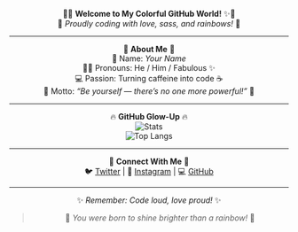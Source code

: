 <div align="center">

🌈✨ **Welcome to My Colorful GitHub World!** ✨🌈  
💖 *Proudly coding with love, sass, and rainbows!* 💖  

---

🎨 **About Me** 🎨  
💅 Name: *Your Name*  
🏳️‍🌈 Pronouns: He / Him / Fabulous ✨  
💻 Passion: Turning caffeine into code ☕  
🌸 Motto: *“Be yourself — there’s no one more powerful!”* 🌟  

---

🔥 **GitHub Glow-Up** 🔥  
![Stats](https://github-readme-stats.vercel.app/api?username=YOURUSERNAME&show_icons=true&theme=radical&hide_border=true)  
![Top Langs](https://github-readme-stats.vercel.app/api/top-langs/?username=YOURUSERNAME&layout=compact&theme=radical&hide_border=true)

---

💖 **Connect With Me** 💖  
🐦 [Twitter](https://twitter.com/) | 📸 [Instagram](https://instagram.com/) | 💻 [GitHub](https://github.com/YOURUSERNAME)

---

✨ *Remember: Code loud, love proud!* ✨  
> 🌈 *You were born to shine brighter than a rainbow!* 🌈  

</div>

